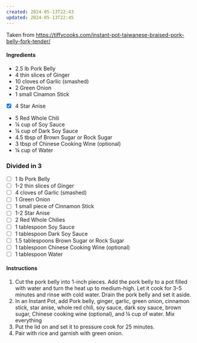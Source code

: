```yaml
---
created: 2024-05-13T22:43
updated: 2024-05-13T22:45
---
```

Taken from https://tiffycooks.com/instant-pot-taiwanese-braised-pork-belly-fork-tender/
#### Ingredients
- 2.5 lb Pork Belly 
- 4 thin slices of Ginger 
- 10 cloves of Garlic (smashed) 
- 2 Green Onion 
- 1 small Cinamon Stick 
- [x] 4 Star Anise
- 5 Red Whole Chili 
- ¼ cup of Soy Sauce 
- ¼ cup of Dark Soy Sauce 
- 4.5 tbsp of Brown Sugar or Rock Sugar 
- 3 tbsp of Chinese Cooking Wine (optional) 
- ¼ cup of Water
### Divided in 3
- [ ] 1 lb Pork Belly
- [ ] 1-2 thin slices of Ginger
- [ ] 4 cloves of Garlic (smashed)
- [ ] 1 Green Onion
- [ ] 1 small piece of Cinnamon Stick
- [ ] 1-2 Star Anise
- [ ] 2 Red Whole Chilies
- [ ] 1 tablespoon Soy Sauce
- [ ] 1 tablespoon Dark Soy Sauce
- [ ] 1.5 tablespoons Brown Sugar or Rock Sugar
- [ ] 1 tablespoon Chinese Cooking Wine (optional)
- [ ] 1 tablespoon Water 
#### Instructions
1. Cut the pork belly into 1-inch pieces. Add the pork belly to a pot filled with water and turn the heat up to medium-high. Let it cook for 3-5 minutes and rinse with cold water. Drain the pork belly and set it aside.
2. In an Instant Pot, add Pork belly, ginger, garlic, green onion, cinnamon stick, star anise, whole red chili, soy sauce, dark soy sauce, brown sugar, Chinese cooking wine (optional), and ¼ cup of water. Mix everything 
3. Put the lid on and set it to pressure cook for 25 minutes. 
4. Pair with rice and garnish with green onion.
